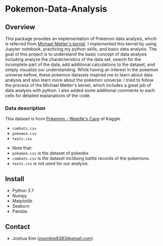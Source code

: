 # **Pokemon-Data-Analysis**

## Overview

This package provides an implementation of Pokemon data analysis, whcih is referred from [Michael Metter's kernel](https://www.kaggle.com/mmetter/pokemon-data-analysis-tutorial/notebook). 
I implemented this kernel by using Jupyter notebook, practicing my python skills, and basic data analysis. The goal of this project is to understand the basic concept of data analysis including analyze the charatcteristics of the data set, search for the incomplete part of the data, add additional calculations to the dataset, and simply visualize our understanding. While having an interest in the pokemon universe before, these pokemon datasets inspired me to learn about data analysis and also learn more about the pokemon universe.
I tried to follow the process of the Michael Metter's kernel, which includes a great job of data analysis with python. I also added some additional comments to each cells for detailed explanations of the code. 

### Data description
This dataset is from [Pokemon - Weedle's Cave](https://www.kaggle.com/terminus7/pokemon-challenge) of Kaggle. 
 - ```combats.csv```
 - ```pokemon.csv```
 - `tests.csv`
 
 * Note that: 
  * ```pokemon.csv``` is the dataset of pokedex
  * ```combats.csv``` is the dataset inclduing battle records of the pokemons. 
  * ```tests.csv``` is not used for our analysis.
  
  ## Install
  * Python 3.7
  * Numpy
  * Matplotlib
  * Seaborn
  * Pandas
  
  ## Contact
  
  - Joshua Kim (zoombie8383@gmail.com)
  
